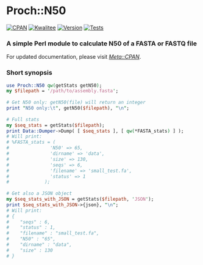 # Proch::N50
[![CPAN](https://img.shields.io/badge/CPAN-Proch::N50-1abc9c.svg)](https://metacpan.org/pod/Proch::N50)
[![Kwalitee](https://cpants.cpanauthors.org/release/PROCH/Proch-N50-0.03.svg)](https://cpants.cpanauthors.org/release/PROCH/Proch-N50-0.03)
[![Version](https://img.shields.io/cpan/v/Proch-N50.svg)](https://metacpan.org/pod/Proch::N50)
[![Tests](https://img.shields.io/badge/Tests-Grid-1abc9c.svg)](https://www.cpantesters.org/distro/P/Proch-N50.html)
### A simple Perl module to calculate N50 of a FASTA or FASTQ file

For updated documentation, please visit *[Meta::CPAN](https://metacpan.org/pod/Proch::N50)*.

### Short synopsis

```perl
use Proch::N50 qw(getStats getN50);
my $filepath = '/path/to/assembly.fasta';
 
# Get N50 only: getN50(file) will return an integer
print "N50 only:\t", getN50($filepath), "\n";
 
# Full stats
my $seq_stats = getStats($filepath);
print Data::Dumper->Dump( [ $seq_stats ], [ qw(*FASTA_stats) ] );
# Will print:
# %FASTA_stats = (
#               'N50' => 65,
#               'dirname' => 'data',
#               'size' => 130,
#               'seqs' => 6,
#               'filename' => 'small_test.fa',
#               'status' => 1
#             );
 
# Get also a JSON object
my $seq_stats_with_JSON = getStats($filepath, 'JSON');
print $seq_stats_with_JSON->{json}, "\n";
# Will print:
# {
#    "seqs" : 6,
#    "status" : 1,
#    "filename" : "small_test.fa",
#    "N50" : "65",
#    "dirname" : "data",
#    "size" : 130
# }
```
